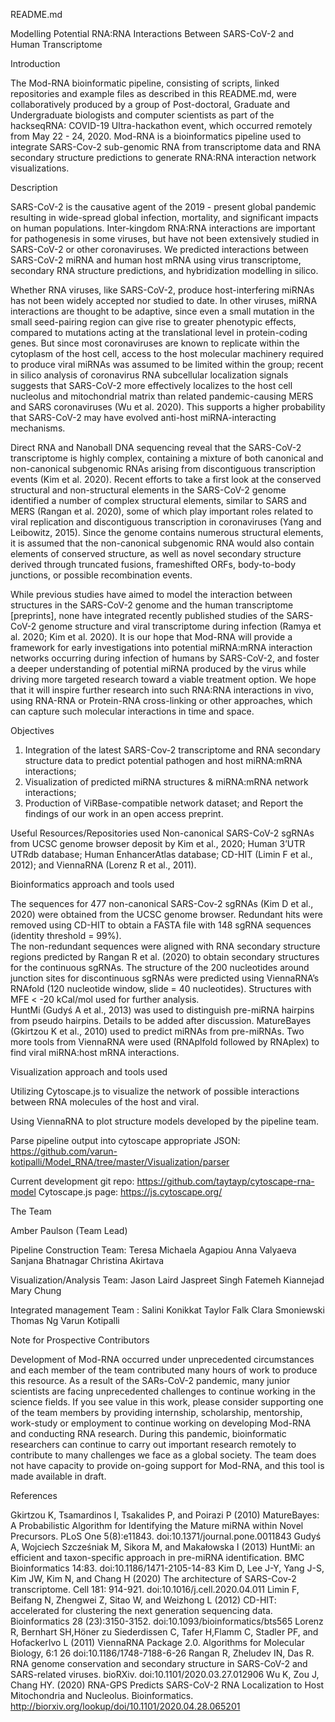 README.md

Modelling Potential RNA:RNA Interactions Between SARS-CoV-2 and Human Transcriptome

Introduction

The Mod-RNA bioinformatic pipeline, consisting of scripts, linked repositories and example files as described in this README.md, were collaboratively produced by a group of Post-doctoral, Graduate and Undergraduate biologists and computer scientists as part of the hackseqRNA: COVID-19 Ultra-hackathon event, which occurred remotely from May 22 - 24, 2020. Mod-RNA is a bioinformatics pipeline used to integrate SARS-Cov-2 sub-genomic RNA from transcriptome data and RNA secondary structure predictions to generate RNA:RNA interaction network visualizations. 

Description
 
SARS-CoV-2 is the causative agent of the 2019 - present global pandemic resulting in wide-spread global infection, mortality, and significant impacts on human populations. Inter-kingdom RNA:RNA interactions are important for pathogenesis in some viruses, but have not been extensively studied in SARS-CoV-2 or other coronaviruses. We predicted interactions between SARS-CoV-2 miRNA and human host mRNA using virus transcriptome, secondary RNA structure predictions, and hybridization modelling in silico. 

Whether RNA viruses, like SARS-CoV-2, produce host-interfering miRNAs has not been widely accepted nor studied to date. In other viruses, miRNA interactions are thought to be adaptive, since even a small mutation in the small seed-pairing region can give rise to greater phenotypic effects, compared to mutations acting at the translational level in protein-coding genes. But since most coronaviruses are known to replicate within the cytoplasm of the host cell, access to the host molecular machinery required to produce viral miRNAs was assumed to be limited within the group; recent in silico analysis of coronavirus RNA subcellular localization signals suggests that SARS-CoV-2 more effectively localizes to the host cell nucleolus and mitochondrial matrix than related pandemic-causing MERS and SARS coronaviruses (Wu et al. 2020). This supports a higher probability that SARS-CoV-2 may have evolved anti-host miRNA-interacting mechanisms. 

Direct RNA and Nanoball DNA sequencing reveal that the SARS-CoV-2 transcriptome is highly complex, containing a mixture of both canonical and non-canonical subgenomic RNAs arising from discontiguous transcription events (Kim et al. 2020). Recent efforts to take a first look at the conserved structural and non-structural elements in the SARS-CoV-2 genome identified a number of complex structural elements, similar to SARS and MERS (Rangan et al. 2020), some of which play important roles related to viral replication and discontiguous transcription in coronaviruses (Yang and Leibowitz, 2015). Since the genome contains numerous structural elements, it is assumed that the non-canonical subgenomic RNA would also contain elements of conserved structure, as well as novel secondary structure derived through truncated fusions, frameshifted ORFs, body-to-body junctions, or possible recombination events.

While previous studies have aimed to model the interaction between structures in the SARS-CoV-2 genome and the human transcriptome [preprints], none have integrated recently published studies of the SARS-CoV-2 genome structure and viral transcriptome during infection (Ramya et al. 2020; Kim et al. 2020). It is our hope that Mod-RNA will provide a framework for early investigations into potential miRNA:mRNA interaction networks occurring during infection of humans by SARS-CoV-2, and foster a deeper understanding of potential miRNA produced by the virus while driving more targeted research toward a viable treatment option. We hope that it will inspire further research into such RNA:RNA interactions in vivo, using RNA-RNA or Protein-RNA cross-linking or other approaches, which can capture such molecular interactions in time and space.

Objectives

1. Integration of the latest SARS-Cov-2 transcriptome and RNA secondary structure data to predict potential pathogen and host miRNA:mRNA interactions;
2. Visualization of predicted miRNA structures & miRNA:mRNA network interactions;
3. Production of ViRBase-compatible network dataset; and Report the findings of our work in an open access preprint.

Useful Resources/Repositories used
Non-canonical SARS-CoV-2 sgRNAs from UCSC genome browser deposit by Kim et al., 2020; 
Human 3’UTR UTRdb database; 
Human EnhancerAtlas database;
CD-HIT (Limin F et al., 2012); and
ViennaRNA (Lorenz R et al., 2011).

Bioinformatics approach and tools used

The sequences for 477 non-canonical SARS-Cov-2 sgRNAs (Kim D et al., 2020) were obtained from the UCSC genome browser. Redundant hits were removed using CD-HIT  to obtain a FASTA file with 148 sgRNA sequences (identity threshold = 99%).   
The non-redundant sequences were aligned with RNA secondary structure regions predicted by Rangan R et al. (2020) to obtain secondary structures for the continuous sgRNAs. 
The structure of the 200 nucleotides around junction sites for discontinuous sgRNAs were predicted using ViennaRNA’s RNAfold (120 nucleotide window, slide = 40 nucleotides). Structures with MFE < -20 kCal/mol used for further analysis.  
HuntMi (Gudyś A et al., 2013) was used to distinguish pre-miRNA hairpins from pseudo hairpins. Details to be added after discussion. 
MatureBayes (Gkirtzou K et al., 2010) used to predict miRNAs from pre-miRNAs.
Two more tools from ViennaRNA were used (RNAplfold followed by RNAplex) to find viral miRNA:host mRNA interactions.

Visualization approach and tools used 

Utilizing Cytoscape.js to visualize the network of possible interactions between RNA molecules of the host and viral.

Using ViennaRNA to plot structure models developed by the pipeline team.

Parse pipeline output into cytoscape appropriate JSON: https://github.com/varun-kotipalli/Model_RNA/tree/master/Visualization/parser

Current development git repo: https://github.com/taytayp/cytoscape-rna-model
Cytoscape.js page: https://js.cytoscape.org/


The Team

Amber Paulson (Team Lead)

Pipeline Construction Team:
Teresa
Michaela Agapiou
Anna Valyaeva
Sanjana Bhatnagar
Christina Akirtava

Visualization/Analysis Team:
Jason Laird
Jaspreet Singh
Fatemeh Kiannejad
Mary Chung

Integrated management Team :
Salini Konikkat
Taylor Falk
Clara Smoniewski
Thomas Ng
Varun Kotipalli

Note for Prospective Contributors

Development of Mod-RNA occurred under unprecedented circumstances and each member of the team contributed many hours of work to produce this resource. As a result of the SARs-CoV-2 pandemic, many junior scientists are facing unprecedented challenges to continue working in the science fields. If you see value in this work, please consider supporting one of the team members by providing internship, scholarship, mentorship, work-study or employment to continue working on developing Mod-RNA and conducting RNA research. During this pandemic, bioinformatic researchers can continue to carry out important research remotely to contribute to many challenges we face as a global society.
The team does not have capacity to provide on-going support for Mod-RNA, and this tool is made available in draft.

References

Gkirtzou K, Tsamardinos I, Tsakalides P, and Poirazi P (2010) MatureBayes: A Probabilistic Algorithm for Identifying the Mature miRNA within Novel Precursors. PLoS One 5(8):e11843. doi:10.1371/journal.pone.0011843 
Gudyś A, Wojciech Szcześniak M, Sikora M, and Makałowska I (2013) HuntMi: an efficient and taxon-specific approach in pre-miRNA identification. BMC Bioinformatics 14:83. doi:10.1186/1471-2105-14-83 
Kim D, Lee J-Y, Yang J-S, Kim JW, Kim N, and Chang H (2020) The architecture of SARS-Cov-2 transcriptome. Cell 181: 914-921. doi:10.1016/j.cell.2020.04.011
Limin F, Beifang N, Zhengwei Z, Sitao W, and Weizhong L (2012) CD-HIT: accelerated for clustering the next generation sequencing data. Bioinformatics 28 (23):3150-3152. doi:10.1093/bioinformatics/bts565
Lorenz R, Bernhart SH,Höner zu Siederdissen C, Tafer H,Flamm C, Stadler PF, and HofackerIvo L (2011) ViennaRNA Package 2.0. Algorithms for Molecular Biology, 6:1 26 doi:10.1186/1748-7188-6-26
Rangan R, Zheludev IN, Das R.  RNA genome conservation and secondary structure in SARS-CoV-2 and SARS-related viruses. bioRXiv. doi:10.1101/2020.03.27.012906
Wu K, Zou J, Chang HY. (2020) RNA-GPS Predicts SARS-CoV-2 RNA Localization to Host Mitochondria and Nucleolus. Bioinformatics. http://biorxiv.org/lookup/doi/10.1101/2020.04.28.065201
